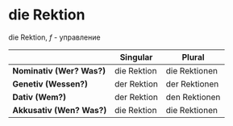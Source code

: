 # die Rektion

die Rektion, _f_ - управление

||Singular|Plural|
|-----|-------|-------|
|__Nominativ (Wer? Was?)__|die Rektion|die Rektionen|
|__Genetiv (Wessen?)__|der Rektion|der Rektionen|
|__Dativ (Wem?)__|der Rektion|den Rektionen|
|__Akkusativ (Wen? Was?)__|die Rektion|die Rektionen|